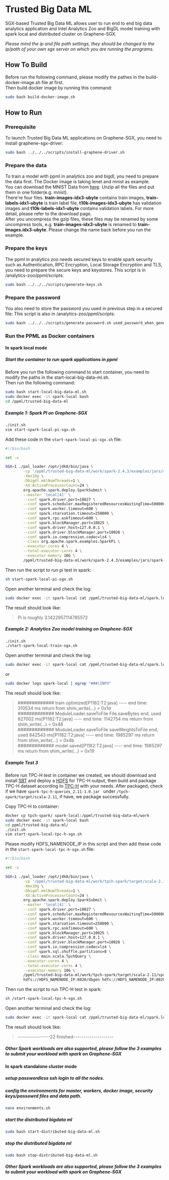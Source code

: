 # Trusted Big Data ML
SGX-based Trusted Big Data ML allows user to run end to end big data analytics application and Intel Analytics Zoo and BigDL model training with spark local and distributed cluster on Graphene-SGX.

*Please mind the ip and file path settings, they should be changed to the ip/path of your own sgx server on which you are running the programs.*


## How To Build 
Before run the following command, please modify the pathes in the build-docker-image.sh file at first. <br>
Then build docker image by running this command: <br>
```bash
sudo bash build-docker-image.sh
```

## How to Run

### Prerequisite
To launch Trusted Big Data ML applications on Graphene-SGX, you need to install graphene-sgx-driver:
```bash
sudo bash ../../../scripts/install-graphene-driver.sh
```

### Prepare the data
To train a model with ppml in analytics zoo and bigdl, you need to prepare the data first. The Docker image is taking lenet and mnist as example. <br>
You can download the MNIST Data from [here](http://yann.lecun.com/exdb/mnist/). Unzip all the files and put them in one folder(e.g. mnist). <br>
There're four files. **train-images-idx3-ubyte** contains train images, **train-labels-idx1-ubyte** is train label file, **t10k-images-idx3-ubyte** has validation images and **t10k-labels-idx1-ubyte** contains validation labels. For more detail, please refer to the download page. <br>
After you uncompress the gzip files, these files may be renamed by some uncompress tools, e.g. **train-images-idx3-ubyte** is renamed to **train-images.idx3-ubyte**. Please change the name back before you run the example.  <br>

### Prepare the keys
The ppml in analytics zoo needs secured keys to enable spark security such as Authentication, RPC Encryption, Local Storage Encryption and TLS, you need to prepare the secure keys and keystores.
This script is in /analytics-zoo/ppml/scripts:
```bash
sudo bash ../../../scripts/generate-keys.sh
```
### Prepare the password
You also need to store the password you used in previous step in a secured file:
This script is also in /analytics-zoo/ppml/scripts:
```bash
sudo bash ../../../scripts/generate-password.sh used_password_when_generate_keys
```

### Run the PPML as Docker containers

#### In spark local mode
##### Start the container to run spark applications in ppml
Before you run the following command to start container, you need to modify the paths in the start-local-big-data-ml.sh. <br>
Then run the following command: <br>
```bash
sudo bash start-local-big-data-ml.sh
sudo docker exec -it spark-local bash
cd /ppml/trusted-big-data-ml
```

##### Example 1: Spark PI on Graphene-SGX
```bash
./init.sh
vim start-spark-local-pi-sgx.sh
```
Add these code in the `start-spark-local-pi-sgx.sh` file: <br>
```bash
#!/bin/bash

set -x

SGX=1 ./pal_loader /opt/jdk8/bin/java \
        -cp '/ppml/trusted-big-data-ml/work/spark-2.4.3/examples/jars/spark-examples_2.11-2.4.3.jar:/ppml/trusted-big-data-ml/work/bigdl-jar-with-dependencies.jar:/ppml/trusted-big-data-ml/work/spark-2.4.3/conf/:/ppml/trusted-big-data-ml/work/spark-2.4.3/jars/*' \
        -Xmx10g \
        -Dbigdl.mklNumThreads=1 \
        -XX:ActiveProcessorCount=24 \
        org.apache.spark.deploy.SparkSubmit \
        --master 'local[4]' \
        --conf spark.driver.port=10027 \
        --conf spark.scheduler.maxRegisteredResourcesWaitingTime=5000000 \
        --conf spark.worker.timeout=600 \
        --conf spark.starvation.timeout=250000 \
        --conf spark.rpc.askTimeout=600 \
        --conf spark.blockManager.port=10025 \
        --conf spark.driver.host=127.0.0.1 \
        --conf spark.driver.blockManager.port=10026 \
        --conf spark.io.compression.codec=lz4 \
        --class org.apache.spark.examples.SparkPi \
        --executor-cores 4 \
        --total-executor-cores 4 \
        --executor-memory 10G \
        /ppml/trusted-big-data-ml/work/spark-2.4.3/examples/jars/spark-examples_2.11-2.4.3.jar | tee spark.local.pi.sgx.log
```

Then run the script to run pi test in spark: <br>
```bash
sh start-spark-local-pi-sgx.sh
```

Open another terminal and check the log:
```bash
sudo docker exec -it spark-local cat /ppml/trusted-big-data-ml/spark.local.pi.sgx.log | egrep "###|INFO|Pi"
```

The result should look like: <br>
>   Pi is roughly 3.1422957114785572

##### Example 2: Analytics Zoo model training on Graphene-SGX
```bash
./init.sh
./start-spark-local-train-sgx.sh
```

Open another terminal and check the log:
```bash
sudo docker exec -it spark-local cat /ppml/trusted-big-data-ml/spark.local.sgx.log | egrep "###|INFO"
```
or
```bash
sudo docker logs spark-local | egrep "###|INFO"
```

The result should look like: <br>
>   ############# train optimized[P1182:T2:java] ---- end time: 310534 ms return from shim_write(...) = 0x1d <br>
>   ############# ModuleLoader.saveToFile File.saveBytes end, used 827002 ms[P1182:T2:java] ---- end time: 1142754 ms return from shim_write(...) = 0x48 <br>
>   ############# ModuleLoader.saveToFile saveWeightsToFile end, used 842543 ms[P1182:T2:java] ---- end time: 1985297 ms return from shim_write(...) = 0x4b <br>
>   ############# model saved[P1182:T2:java] ---- end time: 1985297 ms return from shim_write(...) = 0x19 <br>

##### Example Test 3
Before run TPC-H test in container we created, we should download and install [SBT](https://www.scala-sbt.org/download.html) and deploy a [HDFS](https://hadoop.apache.org/docs/r1.2.1/) for TPC-H output, then build and package TPC-H dataset according to [TPC-H](https://github.com/qiuxin2012/tpch-spark) with your needs. After packaged, check if we have `spark-tpc-h-queries_2.11-1.0.jar ` under `/tpch-spark/target/scala-2.11`, if have, we package successfully.


Copy TPC-H to container: <br>
```bash
docker cp tpch-spark/ spark-local:/ppml/trusted-big-data-ml/work
sudo docker exec -it spark-local bash
cd ppml/trusted-big-data-ml/
./init.sh
vim start-spark-local-tpc-h-sgx.sh
```

Please modify HDFS_NAMENODE_IP in this script and then add these code in the `start-spark-local-tpc-h-sgx.sh` file: <br>
```bash
#!/bin/bash

set -x

SGX=1 ./pal_loader /opt/jdk8/bin/java \
        -cp '/ppml/trusted-big-data-ml/work/tpch-spark/target/scala-2.11/spark-tpc-h-queries_2.11-1.0.jar:/ppml/trusted-big-data-ml/work/tpch-spark/dbgen/*:/ppml/trusted-big-data-ml/work/bigdl-jar-with-dependencies.jar:/ppml/trusted-big-data-ml/work/spark-2.4.3/conf/:/ppml/trusted-big-data-ml/work/spark-2.4.3/jars/*' \
        -Xmx10g \
        -Dbigdl.mklNumThreads=1 \
        -XX:ActiveProcessorCount=24 \
        org.apache.spark.deploy.SparkSubmit \
        --master 'local[4]' \
        --conf spark.driver.port=10027 \
        --conf spark.scheduler.maxRegisteredResourcesWaitingTime=5000000 \
        --conf spark.worker.timeout=600 \
        --conf spark.starvation.timeout=250000 \
        --conf spark.rpc.askTimeout=600 \
        --conf spark.blockManager.port=10025 \
        --conf spark.driver.host=127.0.0.1 \
        --conf spark.driver.blockManager.port=10026 \
        --conf spark.io.compression.codec=lz4 \
        --conf spark.sql.shuffle.partitions=8 \
        --class main.scala.TpchQuery \
        --executor-cores 4 \
        --total-executor-cores 4 \
        --executor-memory 10G \
        /ppml/trusted-big-data-ml/work/tpch-spark/target/scala-2.11/spark-tpc-h-queries_2.11-1.0.jar \
        hdfs://HDFS_NAMENODE_IP:8020/dbgen hdfs://HDFS_NAMENODE_IP:8020/tmp/output | tee spark.local.tpc.h.sgx.log
```

Then run the script to run TPC-H test in spark: <br>
```bash
sh /start-spark-local-tpc-h-sgx.sh
```

Open another terminal and check the log: <br>
```bash
sudo docker exec -it spark-local cat /ppml/trusted-big-data-ml/spark.local.tpc.h.sgx.log | egrep "###|INFO|finished"
```

The result should look like: <br>
>   ----------------22 finished--------------------

##### Other Spark workloads are also supported, please follow the 3 examples to submit your workload with spark on Graphene-SGX


#### In spark standalone cluster mode
##### setup passwordless ssh login to all the nodes.
##### config the environments for master, workers, docker image, security keys/passowrd files and data path.
```bash
nano environments.sh
```
##### start the distributed bigdata ml
```bash
sudo bash start-distributed-big-data-ml.sh
```
##### stop the distributed bigdata ml
```bash
sudo bash stop-distributed-big-data-ml.sh
```
##### Other Spark workloads are also supported, please follow the 3 examples to submit your workload with spark on Graphene-SGX
